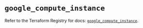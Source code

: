 # `google_compute_instance`

Refer to the Terraform Registry for docs: [`google_compute_instance`](https://registry.terraform.io/providers/hashicorp/google-beta/6.26.0/docs/resources/google_compute_instance).
